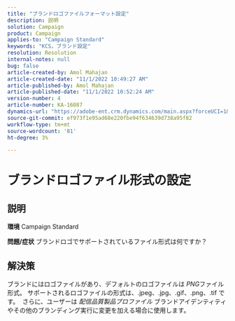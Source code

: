 ```yaml
---
title: "ブランドロゴファイルフォーマット設定"
description: 説明
solution: Campaign
product: Campaign
applies-to: "Campaign Standard"
keywords: "KCS，ブランド設定"
resolution: Resolution
internal-notes: null
bug: false
article-created-by: Amol Mahajan
article-created-date: "11/1/2022 10:49:27 AM"
article-published-by: Amol Mahajan
article-published-date: "11/1/2022 10:52:24 AM"
version-number: 4
article-number: KA-16087
dynamics-url: "https://adobe-ent.crm.dynamics.com/main.aspx?forceUCI=1&pagetype=entityrecord&etn=knowledgearticle&id=37eab4d6-d259-ed11-9561-6045bd006a22"
source-git-commit: ef973f1e95ad68e220fbe94f634639d738a95f82
workflow-type: tm+mt
source-wordcount: '81'
ht-degree: 3%

---
```


# ブランドロゴファイル形式の設定

## 説明

<b>環境</b>
Campaign Standard


<b>問題/症状</b>
ブランドロゴでサポートされているファイル形式は何ですか？


## 解決策


ブランドにはロゴファイルがあり、デフォルトのロゴファイルは *PNG*&#x200B;ファイル形式。 サポートされるロゴファイルの形式は、.jpeg、.jpg、.gif、.png、.tif です。  さらに、ユーザーは *配信品質製品プロファイル* ブランドアイデンティティやその他のブランディング実行に変更を加える場合に使用します。


